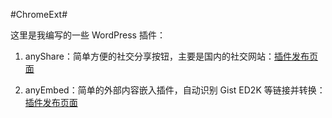#ChromeExt#

这里是我编写的一些 WordPress 插件：

1. anyShare：简单方便的社交分享按钮，主要是国内的社交网站：[插件发布页面](http://wordpress.org/plugins/anyshare/)

2. anyEmbed：简单的外部内容嵌入插件，自动识别 Gist ED2K 等链接并转换：[插件发布页面](http://wordpress.org/plugins/anyembed/)

